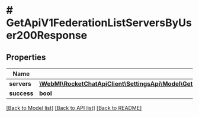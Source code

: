 # # GetApiV1FederationListServersByUser200Response

## Properties

Name | Type | Description | Notes
------------ | ------------- | ------------- | -------------
**servers** | [**\WebMI\RocketChatApiClient\SettingsApi\Model\GetApiV1FederationListServersByUser200ResponseServersInner[]**](GetApiV1FederationListServersByUser200ResponseServersInner.md) |  | [optional]
**success** | **bool** |  | [optional]

[[Back to Model list]](../../README.md#models) [[Back to API list]](../../README.md#endpoints) [[Back to README]](../../README.md)
